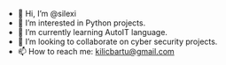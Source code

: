 - 👋 Hi, I’m @silexi
- 👀 I’m interested in Python projects.
- 🌱 I’m currently learning AutoIT language.
- 💞️ I’m looking to collaborate on cyber security projects.
- 📫 How to reach me: kilicbartu@gmail.com

<!---
silexi/silexi is a ✨ special ✨ repository because its `README.md` (this file) appears on your GitHub profile.
You can click the Preview link to take a look at your changes.
--->
